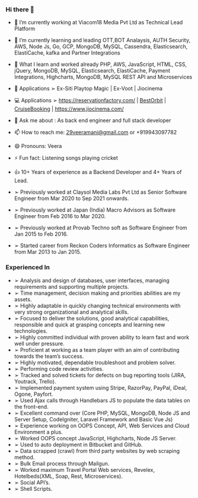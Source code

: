 ### Hi there 👋


- 🔭 I’m currently working at Viacom18 Media Pvt Ltd as Technical Lead Platform
- 🌱 I’m currently learning and leading  OTT,BOT Analaysis, AUTH Security, AWS, Node Js, Go, GCP, MongoDB, MySQL, Cassendra, Elasticsearch, ElastiCache, kafka and Partner Integrations
- :muscle: What I learn and worked already PHP, AWS, JavaScript, HTML, CSS, jQuery, MongoDB, MySQL, Elasticsearch, ElastiCache, Payment Integrations, Highcharts, MongoDB, MySQL REST API and Microservices
- :iphone: Applications  ➢ Ex-Siti Playtop Magic | Ex-Voot | Jiocinema
- :computer: Applications  ➢ https://reservationfactory.com/ | [BestOrbit](https://bestorbit.com/) | [CruiseBooking](https://cruisebookings.me/) | https://www.jiocinema.com/
- 💬 Ask me about : As back end engineer and full stack developer
- 📫 How to reach me: 29veeramani@gmail.com or +919943097782
- 😄 Pronouns: Veera
- ⚡ Fun fact: Listening songs playing cricket 

- :thumbsup: 10+ Years of experience as a Backend Developer and 4+ Years of Lead.
- ➢ Previously worked at Claysol Media Labs Pvt Ltd as
Senior Software Engineer from Mar 2020 to Sep 2021 onwards.
- ➢ Previously worked at Japan (India) Macro Advisors as
Software Engineer from Feb 2016 to Mar 2020.
- ➢ Previously worked at Provab Techno soft as Software
Engineer from Jan 2015 to Feb 2016.
- ➢ Started career from Reckon Coders Informatics as
Software Engineer from Mar 2013 to Jan 2015.

### Experienced In
- ➢ Analysis and design of databases, user interfaces, managing requirements and supporting multiple
projects.
- ➢ Time management, decision making and priorities abilities are my assets.
- ➢ Highly adaptable in quickly changing technical environments with very strong organizational and
analytical skills.
- ➢ Focused to deliver the solutions, good analytical capabilities, responsible and quick at grasping concepts
and learning new technologies.
- ➢ Highly committed individual with proven ability to learn fast and work well under pressure.
- ➢ Proficient at working as a team player with an aim of contributing towards the team’s success.
- ➢ Highly motivated, dependable troubleshoot and problem solver.
- ➢ Performing code review activities.
- ➢ Tracked and solved tickets for defects on bug reporting tools (JIRA, Youtrack, Trello).
- ➢ Implemented payment system using Stripe, RazorPay, PayPal, iDeal, Ogone, Payfort.
- ➢ Used Ajax calls through Handlebars JS to populate the data tables on the front-end.
- ➢ Excellent command over (Core PHP, MySQL, MongoDB, Node JS and Server Setup, CodeIgniter,
Laravel Framework and Basic Vue Js)
- ➢ Experience working on OOPS Concept, API, Web Services and Cloud Environment a plus.
- ➢ Worked OOPS concept JavaScript, Highcharts, Node JS Server.
- ➢ Used to auto deployment in Bitbucket and GitHub.
- ➢ Data scrapped (crawl) from third party websites by web scraping method.
- ➢ Bulk Email process through Mailgun.
- ➢ Worked maximum Travel Portal Web services, Revelex, Hotelbeds(XML, Soap, Rest, Microservices).
- ➢ Social API’s.
- ➢ Shell Scripts.
